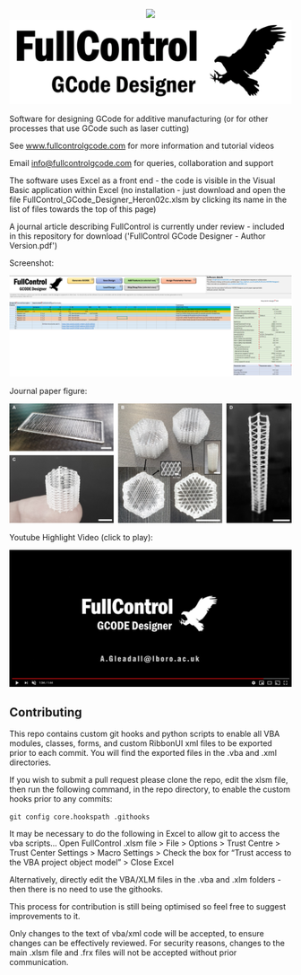 
<p align="center">
  <kbd><img src="https://github.com/josephcolemartin/Lamp-designer-FullControl-GCode-Designer-and-MATLAB-/lamp_design.png" /></kbd>
  
  <img src="https://github.com/AndyGlx/Images/blob/master/Logo%20NEW%20(white%20BG).gif" width="600">
</p>

Software for designing GCode for additive manufacturing (or for other processes that use GCode such as laser cutting)

See www.fullcontrolgcode.com for more information and tutorial videos

Email info@fullcontrolgcode.com for queries, collaboration and support


The software uses Excel as a front end - the code is visible in the Visual Basic application within Excel (no installation - just download and open the file FullControl_GCode_Designer_Heron02c.xlsm by clicking its name in the list of files towards the top of this page)

A journal article describing FullControl is currently under review - included in this repository for download ('FullControl GCode Designer - Author Version.pdf')



Screenshot:

<kbd><img src="https://github.com/AndyGlx/Images/blob/master/Screenshot.png" /></kbd>



Journal paper figure: 

![alt text](https://github.com/AndyGlx/Images/blob/master/Final%20figure.jpg?raw=true)

Youtube Highlight Video (click to play):

[![IMAGE ALT TEXT](https://github.com/AndyGlx/Images/blob/master/Highlight%20Video%20Thumbnail%20-%20video%20cue.jpg)](https://youtu.be/KlxuZ5JnA0k "FullControl GCODE Designer - Highlight Video")

## Contributing

This repo contains custom git hooks and python scripts to enable all VBA modules, classes, forms, and custom RibbonUI xml files to be exported prior to each commit. You will find the exported files in the .vba and .xml directories.

If you wish to submit a pull request please clone the repo, edit the xlsm file, then run the following command, in the repo directory, to enable the custom hooks prior to any commits:

`git config core.hookspath .githooks`

It may be necessary to do the following in Excel to allow git to access the vba scripts... 
Open FullControl .xlsm file > File > Options > Trust Centre > Trust Center Settings > Macro Settings > Check the box for “Trust access to the VBA project object model” > Close Excel

Alternatively, directly edit the VBA/XLM files in the .vba and .xlm folders - then there is no need to use the githooks. 

This process for contribution is still being optimised so feel free to suggest improvements to it. 

Only changes to the text of vba/xml code will be accepted, to ensure changes can be effectively reviewed. 
For security reasons, changes to the main .xlsm file and .frx files will not be accepted without prior communication. 
